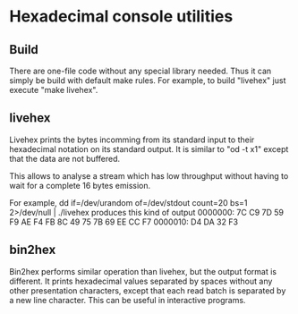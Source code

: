 Hexadecimal console utilities
=============================

Build
-----

There are one-file code without any special library needed. Thus it can
simply be build with default make rules. For example, to build "livehex"
just execute "make livehex".

livehex
-------

Livehex prints the bytes incomming from its standard input to their
hexadecimal notation on its standard output. It is similar to "od -t x1"
except that the data are not buffered.

This allows to analyse a stream which has low throughput without having
to wait for a complete 16 bytes emission.

For example, 
    dd if=/dev/urandom of=/dev/stdout count=20 bs=1 2>/dev/null | ./livehex
produces this kind of output
    0000000: 7C C9 7D 59 F9 AE F4 FB  8C 49 75 7B 69 EE CC F7 
    0000010: D4 DA 32 F3

bin2hex
-------

Bin2hex performs similar operation than livehex, but the output format
is different. It prints hexadecimal values separated by spaces without
any other presentation characters, except that each read batch is
separated by a new line character. This can be useful in interactive
programs.
